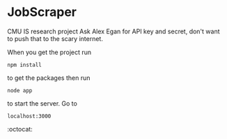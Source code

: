 JobScraper
==========
CMU IS research project
Ask Alex Egan for API key and secret, don't want to push that to the scary internet.

When you get the project run
```
npm install
```
to get the packages
then run 
```
node app
``` 
to start the server. Go to 
```
localhost:3000
```
:octocat: